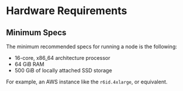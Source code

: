 # Hardware Requirements

## Minimum Specs

The minimum recommended specs for running a node is the following:

- 16-core, x86_64 architecture processor
- 64 GiB RAM
- 500 GiB of locally attached SSD storage

For example, an AWS instance like the `r6id.4xlarge`, or equivalent.
